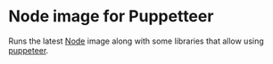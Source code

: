 # Node image for Puppetteer

Runs the latest [Node](https://hub.docker.com/_/node) image along with some libraries that allow using [puppeteer](https://pptr.dev).
